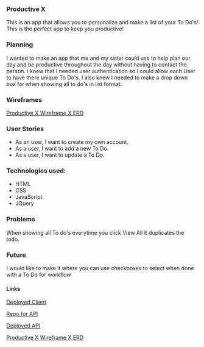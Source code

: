 ### Productive X 
This is an app that allows you to personalize and make a list of your To Do's! This is the perfect app to keep you productive!

### Planning
I wanted to make an app that me and my sister could use to help plan our day and be productive throughout the day without having to contact the person. I knew that I needed user authentication so I could allow each User to have there unique To Do's. I also knew I needed to make a drop down box for when showing all to do's in list format. 

### Wireframes

[Productive X Wireframe X ERD](https://imgur.com/a/nqRPESK)

### User Stories
* As an user, I want to create my own account.
* As a user, I want to add a new To Do.
* As a user, I want to update a To Do.


### Technologies used:
* HTML
* CSS 
* JavaScript
* JQuery

### Problems
When showing all To do's everytime you click View All it duplicates the todo. 

### Future
I would like to make it where you can use checkboxes to select when done with a To Do for workflow 

#### Links
[Deployed Client](https://bahmbies.github.io/ProductiveX-client/)

[Repo for API](https://github.com/Bahmbies/productive)

[Deployed API](https://productivex.herokuapp.com/)

[Productive X Wireframe X ERD](https://imgur.com/a/nqRPESK)